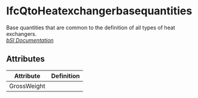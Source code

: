 IfcQtoHeatexchangerbasequantities
=================================
Base quantities that are common to the definition of all types of heat
exchangers.  
[ _bSI
Documentation_](https://standards.buildingsmart.org/IFC/DEV/IFC4_2/FINAL/HTML/schema/ifchvacdomain/qset/qto_heatexchangerbasequantities.htm)


Attributes
----------
| Attribute   | Definition   |
|-------------|--------------|
| GrossWeight |              |
